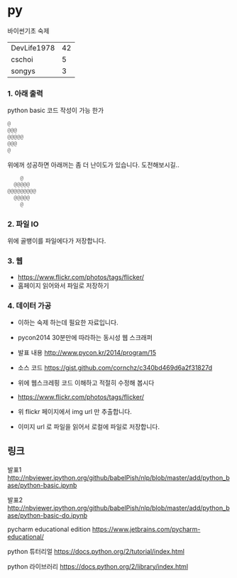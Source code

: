 py
==

바이썬기초 숙제

| |  |
|---|---|
|DevLife1978|  42  |
|cschoi| 5   |
|songys|  3  |


### 1. 아래 출력
 python basic 코드 작성이 가능 한가
```python
@
@@@
@@@@@
@@@
@
```
위에꺼 성공하면
아래꺼는 좀 더 난이도가 있습니다. 도전해보시길..

```python
    @
  @@@@@
@@@@@@@@@
  @@@@@
    @
```

### 2. 파일 IO
위에 골뱅이를 파일에다가 저장합니다.

### 3. 웹
- https://www.flickr.com/photos/tags/flicker/
- 홈페이지 읽어와서 파일로 저장하기

### 4. 데이터 가공
- 이하는 숙제 하는데 필요한 자료입니다.
- pycon2014 30분만에 따라하는 동시성 웹 스크래퍼
- 발표 내용 http://www.pycon.kr/2014/program/15
- 소스 코드 https://gist.github.com/cornchz/c340bd469d6a2f31827d

- 위에 웹스크레핑 코드 이해하고 적절히 수정해 봅시다
- https://www.flickr.com/photos/tags/flicker/
- 위 flickr 페이지에서 img  url 만 추출합니다.
- 이미지 url 로 파일을 읽어서 로컬에 파일로 저장합니다.


## 링크

발표1 http://nbviewer.ipython.org/github/babelPish/nlp/blob/master/add/python_base/python-basic.ipynb

발표2 http://nbviewer.ipython.org/github/babelPish/nlp/blob/master/add/python_base/python-basic-do.ipynb

pycharm educational edition
https://www.jetbrains.com/pycharm-educational/

python 튜터리얼
https://docs.python.org/2/tutorial/index.html

python 라이브러리
https://docs.python.org/2/library/index.html
